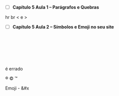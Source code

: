 - [ ] **Capítulo 5 Aula 1 – Parágrafos e Quebras**

hr
br
&lt; e &gt;


- [ ] **Capítulo 5 Aula 2 – Símbolos e Emoji no seu site**

<br> <br> <br> <br> <br> <br> é errado

&reg; 
&copy;
&trade;

Emoji - &#x
